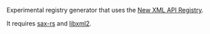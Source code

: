 Experimental registry generator that uses the [New XML API Registry](http://www.opengl.org/discussion_boards/showthread.php/181927-New-XML-based-API-Registry-released?p=1251775).

It requires [sax-rs](https://github.com/bjz/sax-rs) and [libxml2](http://www.xmlsoft.org/).